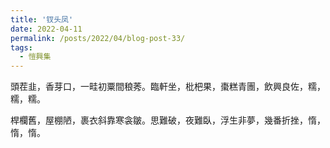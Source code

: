 ```yaml
---
title: '钗头凤'
date: 2022-04-11
permalink: /posts/2022/04/blog-post-33/
tags:
  - 愷興集
---
```


頭茬韭，香芽口，一畦初粟間稂莠。臨軒坐，枇杷果，棗糕青團，飲興良佐，糯，糯，糯。

桿欄舊，屋棚陋，裹衣斜靠寒衾皺。思難破，夜難臥，浮生非夢，幾番折挫，惰，惰，惰。